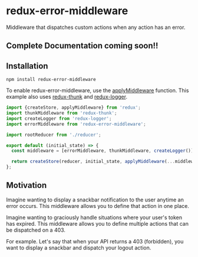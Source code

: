 # redux-error-middleware

Middleware that dispatches custom actions when any action has an error.

## Complete Documentation coming soon!! 

## Installation
```
npm install redux-error-middleware
```

To enable redux-error-middleware, use the [applyMiddleware](http://redux.js.org/docs/api/applyMiddleware.html) function. This example also uses [redux-thunk](https://github.com/gaearon/redux-thunk) and [redux-logger](https://github.com/evgenyrodionov/redux-logger).
```javascript
import {createStore, applyMiddleware} from 'redux';
import thunkMiddleware from 'redux-thunk';
import createLogger from 'redux-logger';
import errorMiddleware from 'redux-error-middleware';

import rootReducer from './reducer';

export default (initial_state) => {
  const middleware = [errorMiddleware, thunkMiddleware, createLogger()];

  return createStore(reducer, initial_state, applyMiddleware(...middleware));
};

```

## Motivation
Imagine wanting to display a snackbar notification to the user anytime an error occurs.  This middleware allows you to define that action in one place.

Imagine wanting to graciously handle situations where your user's token has expired.  This middleware allows you to define multiple actions that can be dispatched on a 403.

For example. Let's say that when your API returns a 403 (forbidden), you want to display a snackbar and dispatch your logout action.
```javascript


```

